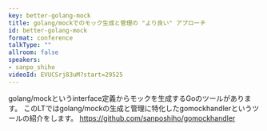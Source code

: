 ```yaml
---
key: better-golang-mock
title: golang/mockでのモック生成と管理の "より良い" アプローチ
id: better-golang-mock
format: conference
talkType: ""
allroom: false
speakers:
- sanpo_shiho
videoId: EVUCSrj83uM?start=29525
---
```

golang/mockというinterface定義からモックを生成するGoのツールがあります。
このLTではgolang/mockの生成と管理に特化したgomockhandlerというツールの紹介をします。
https://github.com/sanposhiho/gomockhandler
